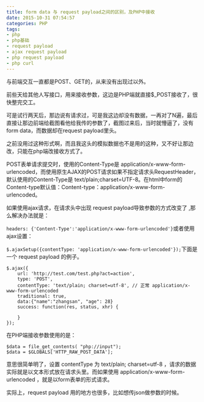 ```yaml
---
title: form data 与 request payload之间的区别，及PHP中接收
date: 2015-10-31 07:54:57
categories: PHP
tags: 
- php
- php基础
- request payload
- ajax request payload
- php request payload
- php curl
---
```


与前端交互一直都是POST、GET的，从来没有出现过以外。

前些天给其他人写接口，用来接收参数，这边是PHP端就直接$\_POST接收了，很快整完交工。

可是试行两天后，那边说有请求过，可是我这边却没有数据，一再对了N遍，最后直接让那边前端给截图看他给我传的参数了，截图过来后，当时就懵逼了，没有form data，而数据却在request payload里头。

之前没用过这种形式啊，而且我这头的模拟数据也不是用的这种，又不好让那边改，只能在php端改接收方式了。

POST表单请求提交时，使用的Content-Type是 application/x-www-form-urlencoded，而使用原生AJAX的POST请求如果不指定请求头RequestHeader，默认使用的Content-Type是 text/plain;charset=UTF-8。在html中form的Content-type默认值：Content-type：application/x-www-form-urlencoded。

如果使用ajax请求，在请求头中出现 request payload导致参数的方式改变了 ,那么解决办法就是：

`headers: {'Content-Type':'application/x-www-form-urlencoded'}`或者使用ajax设置：

`$.ajaxSetup({contentType: 'application/x-www-form-urlencoded'});`下面是一个 request payload 的例子。

```
$.ajax({
    url: 'http://test.com/test.php?act=action',
    type: 'POST',
    contentType: 'text/plain; charset=utf-8', // 正常 application/x-www-form-urlencoded
    traditional: true,
    data:{"name":"zhangsan", "age": 28}
    success: function(res, status, xhr) {

    }
});
```

在PHP端接收参数使用的是：

```
$data = file_get_contents( "php://input");
$data = $GLOBALS['HTTP_RAW_POST_DATA'];
```

意思很简单明了，设置 contentType 为 text/plain; charset=utf-8 ，请求的数据实际就是以文本形式放在请求头里。而如果使用 application/x-www-form-urlencoded ，就是以form表单的形式请求。

实际上，request payload 用的地方也很多，比如想传json做参数的时候。

